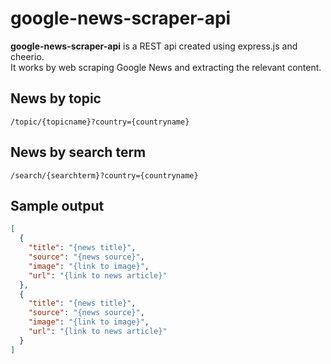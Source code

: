 # google-news-scraper-api
**google-news-scraper-api** is a REST api created using express.js and cheerio.<br>
It works by web scraping Google News and extracting the relevant content.
## News by topic
`/topic/{topicname}?country={countryname}`
## News by search term
`/search/{searchterm}?country={countryname}`
## Sample output
```json
[
  {
    "title": "{news title}",
    "source": "{news source}",
    "image": "{link to image}",
    "url": "{link to news article}"
  },
  {
    "title": "{news title}",
    "source": "{news source}",
    "image": "{link to image}",
    "url": "{link to news article}"
  }
]
```
